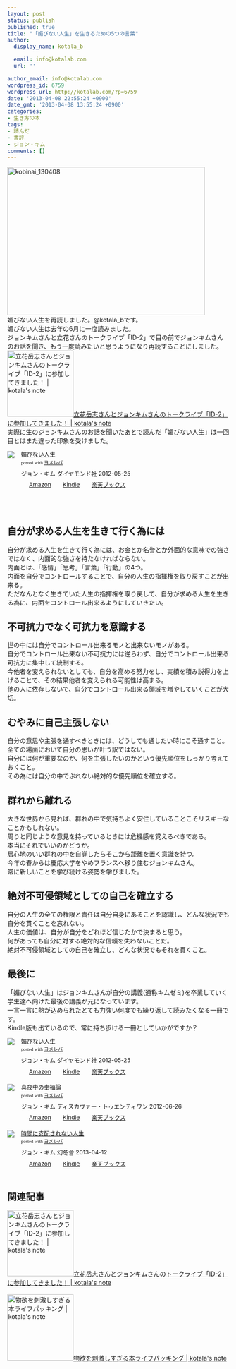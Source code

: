 ```yaml
---
layout: post
status: publish
published: true
title: "「媚びない人生」を生きるための5つの言葉"
author:
  display_name: kotala_b

  email: info@kotalab.com
  url: ''

author_email: info@kotalab.com
wordpress_id: 6759
wordpress_url: http://kotalab.com/?p=6759
date: '2013-04-08 22:55:24 +0900'
date_gmt: '2013-04-08 13:55:24 +0900'
categories:
- 生き方の本
tags:
- 読んだ
- 書評
- ジョン・キム
comments: []
---
```

<p><img src="http://kotalab.com/wp-content/uploads/kobinai_130408-448x336.jpg" alt="kobinai_130408" width="448" height="336" class="alignnone size-large wp-image-6760" /><br />
媚びない人生を再読しました。@kotala_bです。<br />
媚びない人生は去年の6月に一度読みました。<br />
ジョンキムさんと立花さんのトークライブ「ID-2」で目の前でジョンキムさんのお話を聞き、もう一度読みたいと思うようになり再読することにしました。<br />
<a href="http://kotalab.com/talklive-id-2" target="_blank"><img  class="alignleft" src="http://kotalab.com/wp-content/uploads/id2_130228_03-448x336.jpg" alt="立花岳志さんとジョンキムさんのトークライブ「ID-2」に参加してきました！ | kotala's note" width="150" /></a><a href="http://kotalab.com/talklive-id-2" target="_blank">立花岳志さんとジョンキムさんのトークライブ「ID-2」に参加してきました！ | kotala's note</a><br style="clear:both;" />実際に生のジョンキムさんのお話を聞いたあとで読んだ「媚びない人生」は一回目とはまた違った印象を受けました。</p>
<div class="booklink-box" style="text-align:left;padding-bottom:20px;font-size:small;/zoom: 1;overflow: hidden;">
<div class="booklink-image" style="float:left;margin:0 15px 10px 0;"><a href="http://www.amazon.co.jp/exec/obidos/asin/4478017697/same-22/" name="booklink" rel="nofollow" target="_blank"><img src="http://ecx.images-amazon.com/images/I/31MJqxfaoIL._SL160_.jpg" style="border: none;" /></a></div>
<div class="booklink-info" style="line-height:120%;/zoom: 1;overflow: hidden;">
<div class="booklink-name" style="margin-bottom:10px;line-height:120%"><a href="http://www.amazon.co.jp/exec/obidos/asin/4478017697/same-22/" rel="nofollow" name="booklink" target="_blank">媚びない人生</a>
<div class="booklink-powered-date" style="font-size:8pt;margin-top:5px;font-family:verdana;line-height:120%">posted with <a href="http://yomereba.com" target="_blank">ヨメレバ</a></div>
</div>
<div class="booklink-detail" style="margin-bottom:5px;">ジョン・キム ダイヤモンド社 2012-05-25    </div>
<div class="booklink-link2" style="margin-top:10px;">
<div class="shoplinkamazon" style="display:inline;margin-right:5px;background: url('http://img.yomereba.com/tam_y.gif') 0 0 no-repeat;padding: 2px 0 2px 18px;white-space: nowrap;"><a href="http://www.amazon.co.jp/exec/obidos/asin/4478017697/same-22/" rel="nofollow" target="_blank" title="アマゾン" >Amazon</a></div>
<div class="shoplinkkindle" style="display:inline;margin-right:5px;background: url('http://img.yomereba.com/tam_y.gif') 0 0 no-repeat;padding: 2px 0 2px 18px;white-space: nowrap;"><a href="http://www.amazon.co.jp/exec/obidos/ASIN/B00BXZN256/same-22/" rel="nofollow" target="_blank" >Kindle</a></div>
<div class="shoplinkrakuten" style="display:inline;margin-right:5px;background: url('http://img.yomereba.com/tam_y.gif') 0 -50px no-repeat;padding: 2px 0 2px 18px;white-space: nowrap;"><a href="http://hb.afl.rakuten.co.jp/hgc/0fac4537.dbf8529f.0fac4538.a4466d9e/?pc=http%3A%2F%2Fbooks.rakuten.co.jp%2Frb%2F11662683%2F%3Fscid%3Daf_ich_link_urltxt%26m%3Dhttp%3A%2F%2Fm.rakuten.co.jp%2Fev%2Fbook%2F" rel="nofollow" target="_blank" title="楽天ブックス" >楽天ブックス</a></div>
</div>
</div>
<div class="booklink-footer" style="clear: left"></div>
</div>
<p><!--more--><br />
<!--more--></p>
<h2>自分が求める人生を生きて行く為には</h2>
<p>自分が求める人生を生きて行く為には、お金とか名誉とか外面的な意味での強さではなく、内面的な強さを持たなければならない。<br />
内面とは、「感情」「思考」「言葉」「行動」の4つ。<br />
内面を自分でコントロールすることで、自分の人生の指揮権を取り戻すことが出来る。<br />
ただなんとなく生きていた人生の指揮権を取り戻して、自分が求める人生を生きる為に、内面をコントロール出来るようにしていきたい。</p>
<h2>不可抗力でなく可抗力を意識する</h2>
<p>世の中には自分でコントロール出来るモノと出来ないモノがある。<br />
自分でコントロール出来ない不可抗力には逆らわず、自分でコントロール出来る可抗力に集中して統制する。<br />
今他者を変えられないとしても、自分を高める努力をし、実績を積み説得力を上げることで、その結果他者を変えられる可能性は高まる。<br />
他の人に依存しないで、自分でコントロール出来る領域を増やしていくことが大切。</p>
<h2>むやみに自己主張しない</h2>
<p>自分の意思や主張を通すべきときには、どうしても通したい時にこそ通すこと。<br />
全ての場面において自分の思いが叶う訳ではない。<br />
自分には何が重要なのか、何を主張したいのかという優先順位をしっかり考えておくこと。<br />
その為には自分の中でぶれない絶対的な優先順位を確立する。</p>
<h2>群れから離れる</h2>
<p>大きな世界から見れば、群れの中で気持ちよく安住していることこそリスキーなことかもしれない。<br />
周りと同じような意見を持っているときには危機感を覚えるべきである。<br />
本当にそれでいいのかどうか。<br />
居心地のいい群れの中を自覚したらそこから距離を置く意識を持つ。<br />
今年の春からは慶応大学をやめフランスへ移り住むジョンキムさん。<br />
常に新しいことを学び続ける姿勢を学びました。</p>
<h2>絶対不可侵領域としての自己を確立する</h2>
<p>自分の人生の全ての権限と責任は自分自身にあることを認識し、どんな状況でも自分を貫くことを忘れない。<br />
人生の価値は、自分が自分をどれほど信じたかで決まると思う。<br />
何があっても自分に対する絶対的な信頼を失わないことだ。<br />
絶対不可侵領域としての自己を確立し、どんな状況でもそれを貫くこと。</p>
<h2>最後に</h2>
<p>「媚びない人生」はジョンキムさんが自分の講義(通称キムゼミ)を卒業していく学生達へ向けた最後の講義が元になっています。<br />
一言一言に熱が込められたとても力強い何度でも繰り返して読みたくなる一冊です。<br />
Kindle版も出ているので、常に持ち歩ける一冊としていかがですか？</p>
<div class="booklink-box" style="text-align:left;padding-bottom:20px;font-size:small;/zoom: 1;overflow: hidden;">
<div class="booklink-image" style="float:left;margin:0 15px 10px 0;"><a href="http://www.amazon.co.jp/exec/obidos/asin/4478017697/same-22/" name="booklink" rel="nofollow" target="_blank"><img src="http://ecx.images-amazon.com/images/I/31MJqxfaoIL._SL160_.jpg" style="border: none;" /></a></div>
<div class="booklink-info" style="line-height:120%;/zoom: 1;overflow: hidden;">
<div class="booklink-name" style="margin-bottom:10px;line-height:120%"><a href="http://www.amazon.co.jp/exec/obidos/asin/4478017697/same-22/" rel="nofollow" name="booklink" target="_blank">媚びない人生</a>
<div class="booklink-powered-date" style="font-size:8pt;margin-top:5px;font-family:verdana;line-height:120%">posted with <a href="http://yomereba.com" target="_blank">ヨメレバ</a></div>
</div>
<div class="booklink-detail" style="margin-bottom:5px;">ジョン・キム ダイヤモンド社 2012-05-25    </div>
<div class="booklink-link2" style="margin-top:10px;">
<div class="shoplinkamazon" style="display:inline;margin-right:5px;background: url('http://img.yomereba.com/tam_y.gif') 0 0 no-repeat;padding: 2px 0 2px 18px;white-space: nowrap;"><a href="http://www.amazon.co.jp/exec/obidos/asin/4478017697/same-22/" rel="nofollow" target="_blank" title="アマゾン" >Amazon</a></div>
<div class="shoplinkkindle" style="display:inline;margin-right:5px;background: url('http://img.yomereba.com/tam_y.gif') 0 0 no-repeat;padding: 2px 0 2px 18px;white-space: nowrap;"><a href="http://www.amazon.co.jp/exec/obidos/ASIN/B00BXZN256/same-22/" rel="nofollow" target="_blank" >Kindle</a></div>
<div class="shoplinkrakuten" style="display:inline;margin-right:5px;background: url('http://img.yomereba.com/tam_y.gif') 0 -50px no-repeat;padding: 2px 0 2px 18px;white-space: nowrap;"><a href="http://hb.afl.rakuten.co.jp/hgc/0fac4537.dbf8529f.0fac4538.a4466d9e/?pc=http%3A%2F%2Fbooks.rakuten.co.jp%2Frb%2F11662683%2F%3Fscid%3Daf_ich_link_urltxt%26m%3Dhttp%3A%2F%2Fm.rakuten.co.jp%2Fev%2Fbook%2F" rel="nofollow" target="_blank" title="楽天ブックス" >楽天ブックス</a></div>
</div>
</div>
<div class="booklink-footer" style="clear: left"></div>
</div>
<div class="booklink-box" style="text-align:left;padding-bottom:20px;font-size:small;/zoom: 1;overflow: hidden;">
<div class="booklink-image" style="float:left;margin:0 15px 10px 0;"><a href="http://www.amazon.co.jp/exec/obidos/asin/4799311654/same-22/" name="booklink" rel="nofollow" target="_blank"><img src="http://ecx.images-amazon.com/images/I/41fb6WYxxeL._SL160_.jpg" style="border: none;" /></a></div>
<div class="booklink-info" style="line-height:120%;/zoom: 1;overflow: hidden;">
<div class="booklink-name" style="margin-bottom:10px;line-height:120%"><a href="http://www.amazon.co.jp/exec/obidos/asin/4799311654/same-22/" rel="nofollow" name="booklink" target="_blank">真夜中の幸福論</a>
<div class="booklink-powered-date" style="font-size:8pt;margin-top:5px;font-family:verdana;line-height:120%">posted with <a href="http://yomereba.com" target="_blank">ヨメレバ</a></div>
</div>
<div class="booklink-detail" style="margin-bottom:5px;">ジョン・キム ディスカヴァー・トゥエンティワン 2012-06-26    </div>
<div class="booklink-link2" style="margin-top:10px;">
<div class="shoplinkamazon" style="display:inline;margin-right:5px;background: url('http://img.yomereba.com/tam_y.gif') 0 0 no-repeat;padding: 2px 0 2px 18px;white-space: nowrap;"><a href="http://www.amazon.co.jp/exec/obidos/asin/4799311654/same-22/" rel="nofollow" target="_blank" title="アマゾン" >Amazon</a></div>
<div class="shoplinkkindle" style="display:inline;margin-right:5px;background: url('http://img.yomereba.com/tam_y.gif') 0 0 no-repeat;padding: 2px 0 2px 18px;white-space: nowrap;"><a href="http://www.amazon.co.jp/exec/obidos/ASIN/B00BFNJLVU/same-22/" rel="nofollow" target="_blank" >Kindle</a></div>
<div class="shoplinkrakuten" style="display:inline;margin-right:5px;background: url('http://img.yomereba.com/tam_y.gif') 0 -50px no-repeat;padding: 2px 0 2px 18px;white-space: nowrap;"><a href="http://hb.afl.rakuten.co.jp/hgc/0fac4537.dbf8529f.0fac4538.a4466d9e/?pc=http%3A%2F%2Fbooks.rakuten.co.jp%2Frb%2F11744699%2F%3Fscid%3Daf_ich_link_urltxt%26m%3Dhttp%3A%2F%2Fm.rakuten.co.jp%2Fev%2Fbook%2F" rel="nofollow" target="_blank" title="楽天ブックス" >楽天ブックス</a></div>
</div>
</div>
<div class="booklink-footer" style="clear: left"></div>
</div>
<div class="booklink-box" style="text-align:left;padding-bottom:20px;font-size:small;/zoom: 1;overflow: hidden;">
<div class="booklink-image" style="float:left;margin:0 15px 10px 0;"><a href="http://www.amazon.co.jp/exec/obidos/asin/4344023625/same-22/" name="booklink" rel="nofollow" target="_blank"><img src="http://ecx.images-amazon.com/images/I/51xa1qFne%2BL._SL160_.jpg" style="border: none;" /></a></div>
<div class="booklink-info" style="line-height:120%;/zoom: 1;overflow: hidden;">
<div class="booklink-name" style="margin-bottom:10px;line-height:120%"><a href="http://www.amazon.co.jp/exec/obidos/asin/4344023625/same-22/" rel="nofollow" name="booklink" target="_blank">時間に支配されない人生</a>
<div class="booklink-powered-date" style="font-size:8pt;margin-top:5px;font-family:verdana;line-height:120%">posted with <a href="http://yomereba.com" target="_blank">ヨメレバ</a></div>
</div>
<div class="booklink-detail" style="margin-bottom:5px;">ジョン・キム 幻冬舎 2013-04-12    </div>
<div class="booklink-link2" style="margin-top:10px;">
<div class="shoplinkamazon" style="display:inline;margin-right:5px;background: url('http://img.yomereba.com/tam_y.gif') 0 0 no-repeat;padding: 2px 0 2px 18px;white-space: nowrap;"><a href="http://www.amazon.co.jp/exec/obidos/asin/4344023625/same-22/" rel="nofollow" target="_blank" title="アマゾン" >Amazon</a></div>
<div class="shoplinkkindle" style="display:inline;margin-right:5px;background: url('http://img.yomereba.com/tam_y.gif') 0 0 no-repeat;padding: 2px 0 2px 18px;white-space: nowrap;"><a href="http://www.amazon.co.jp/gp/search?keywords=%8E%9E%8A%D4%82%C9%8Ex%94z%82%B3%82%EA%82%C8%82%A2%90l%90%B6&__mk_ja_JP=%83J%83%5E%83J%83i&url=node%3D2275256051&tag=same-22" rel="nofollow" target="_blank" >Kindle</a></div>
<div class="shoplinkrakuten" style="display:inline;margin-right:5px;background: url('http://img.yomereba.com/tam_y.gif') 0 -50px no-repeat;padding: 2px 0 2px 18px;white-space: nowrap;"><a href="http://hb.afl.rakuten.co.jp/hgc/0fac4537.dbf8529f.0fac4538.a4466d9e/?pc=http%3A%2F%2Fbooks.rakuten.co.jp%2Frb%2F12270606%2F%3Fscid%3Daf_ich_link_urltxt%26m%3Dhttp%3A%2F%2Fm.rakuten.co.jp%2Fev%2Fbook%2F" rel="nofollow" target="_blank" title="楽天ブックス" >楽天ブックス</a></div>
</div>
</div>
<div class="booklink-footer" style="clear: left"></div>
</div>
<h2 class="rele">関連記事</h2>
<p><a href="http://kotalab.com/talklive-id-2" target="_blank"><img  class="alignleft" src="http://kotalab.com/wp-content/uploads/id2_130228_03-448x336.jpg" alt="立花岳志さんとジョンキムさんのトークライブ「ID-2」に参加してきました！ | kotala's note" width="150" /></a><a href="http://kotalab.com/talklive-id-2" target="_blank">立花岳志さんとジョンキムさんのトークライブ「ID-2」に参加してきました！ | kotala's note</a><br style="clear:both;" /><br />
<a href="http://kotalab.com/books-lifepacking" target="_blank"><img  class="alignleft" src="http://kotalab.com/wp-content/uploads/slooProImg_20130217061655.jpg" alt="物欲を刺激しすぎる本ライフパッキング | kotala's note" width="150" /></a><a href="http://kotalab.com/books-lifepacking" target="_blank">物欲を刺激しすぎる本ライフパッキング | kotala's note</a><br style="clear:both;" /></p>
